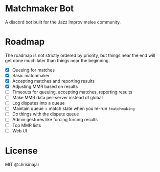 # Matchmaker Bot

A discord bot built for the Jazz Improv melee community.

# Roadmap

The roadmap is not strictly ordered by priority, but things near the end will get done much later than things near the beginning.

- [x] Queuing for matches
- [x] Basic matchmaker
- [x] Accepting matches and reporting results
- [x] Adjusting MMR based on results
- [ ] Timeouts for queuing, accepting matches, reporting results
- [ ] Make MMR data per-server instead of global
- [ ] Log disputes into a queue
- [ ] Maintain queue + match state when you re-run `!matchmaking`
- [ ] Do things with the dispute queue
- [ ] Admin gestures like forcing forcing results
- [ ] Top MMR lists
- [ ] Web UI

# License

MIT @chrisinajar
